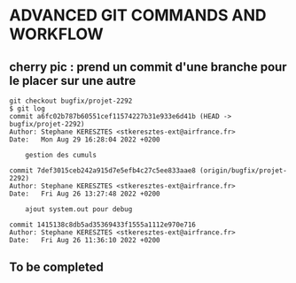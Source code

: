 # ADVANCED GIT COMMANDS AND WORKFLOW

## cherry pic : prend un commit d'une branche pour le placer sur une autre

```
git checkout bugfix/projet-2292
$ git log
commit a6fc02b787b60551cef11574227b31e933e6d41b (HEAD -> bugfix/projet-2292)
Author: Stephane KERESZTES <stkeresztes-ext@airfrance.fr>
Date:   Mon Aug 29 16:28:04 2022 +0200

    gestion des cumuls 

commit 7def3015ceb242a915d7e5efb4c27c5ee833aae8 (origin/bugfix/projet-2292)
Author: Stephane KERESZTES <stkeresztes-ext@airfrance.fr>
Date:   Fri Aug 26 13:27:48 2022 +0200

    ajout system.out pour debug

commit 1415138c8db5ad35369433f1555a1112e970e716
Author: Stephane KERESZTES <stkeresztes-ext@airfrance.fr>
Date:   Fri Aug 26 11:36:10 2022 +0200

```

## To be completed
  
```
```
